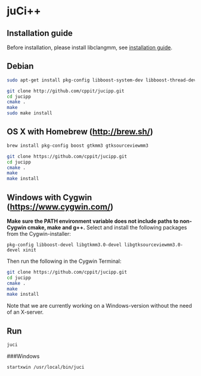 # juCi++
## Installation guide ##
Before installation, please install libclangmm, see [installation guide](http://github.com/cppit/libclangmm/blob/master/docs/install.md).

## Debian
```sh
sudo apt-get install pkg-config libboost-system-dev libboost-thread-dev libboost-filesystem-dev libboost-log-dev libgtkmm-3.0-dev libgtksourceviewmm-3.0-dev
```
```sh
git clone http://github.com/cppit/jucipp.git
cd jucipp
cmake .
make
sudo make install
```

## OS X with Homebrew (http://brew.sh/)
```sh
brew install pkg-config boost gtkmm3 gtksourceviewmm3
```

```sh
git clone https://github.com/cppit/jucipp.git
cd jucipp
cmake .
make
make install
```

## Windows with Cygwin (https://www.cygwin.com/)
**Make sure the PATH environment variable does not include paths to non-Cygwin cmake, make and g++.**
Select and install the following packages from the Cygwin-installer:
```
pkg-config libboost-devel libgtkmm3.0-devel libgtksourceviewmm3.0-devel xinit
```
Then run the following in the Cygwin Terminal:
```sh
git clone https://github.com/cppit/jucipp.git
cd jucipp
cmake .
make
make install
```

Note that we are currently working on a Windows-version without the need of an X-server.

## Run
```sh
juci
```

###Windows
```sh
startxwin /usr/local/bin/juci
```
